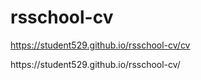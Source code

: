 # rsschool-cv
https://student529.github.io/rsschool-cv/cv
<p> https://student529.github.io/rsschool-cv/ </p>
